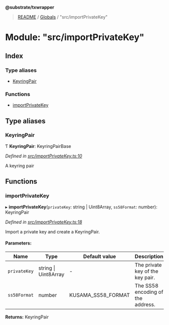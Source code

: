 **@substrate/txwrapper**

> [README](../README.md) / [Globals](../globals.md) / "src/importPrivateKey"

# Module: "src/importPrivateKey"

## Index

### Type aliases

* [KeyringPair](_src_importprivatekey_.md#keyringpair)

### Functions

* [importPrivateKey](_src_importprivatekey_.md#importprivatekey)

## Type aliases

### KeyringPair

Ƭ  **KeyringPair**: KeyringPairBase

*Defined in [src/importPrivateKey.ts:10](https://github.com/paritytech/txwrapper/blob/ddb0953/src/importPrivateKey.ts#L10)*

A keyring pair

## Functions

### importPrivateKey

▸ **importPrivateKey**(`privateKey`: string \| Uint8Array, `ss58Format`: number): KeyringPair

*Defined in [src/importPrivateKey.ts:18](https://github.com/paritytech/txwrapper/blob/ddb0953/src/importPrivateKey.ts#L18)*

Import a private key and create a KeyringPair.

#### Parameters:

Name | Type | Default value | Description |
------ | ------ | ------ | ------ |
`privateKey` | string \| Uint8Array | - | The private key of the key pair. |
`ss58Format` | number | KUSAMA_SS58_FORMAT | The SS58 encoding of the address.  |

**Returns:** KeyringPair
